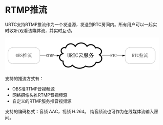 # RTMP推流

URTC支持RTMP推流作为一个发送源，发送到RTC房间内。所有用户可以一起实时收听/观看该媒体流，并实时互动。     

![](/images/rtsImage/rts.png)

支持的推流方式有：
 - OBS推RTMP音视频源
 - 网络摄像头推RTMP音视频源
 - 自定义的RTMP服务推音视频源

支持的编码格式：音频 AAC，视频 H.264。
纯音频流也可作为在线媒体流输入房间。


